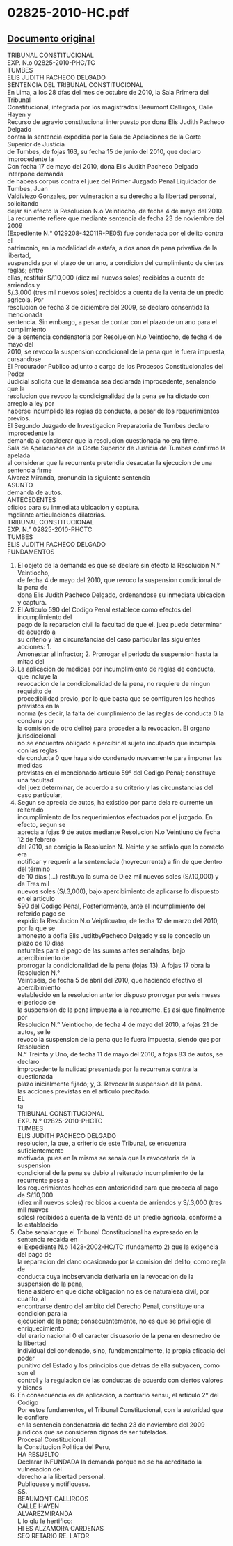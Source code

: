 
02825-2010-HC.pdf
=================
  
[Documento original](https://tc.gob.pe/jurisprudencia/2010/02825-2010-HC.pdf)  
---  
TRIBUNAL CONSTITUCIONAL  
EXP. N.o 02825-2010-PHC/TC  
TUMBES  
ELIS JUDITH PACHECO DELGADO  
SENTENCIA DEL TRIBUNAL CONSTITUCIONAL  
En Lima, a los 28 dfas del mes de octubre de 2010, la Sala Primera del Tribunal  
Constitucional, integrada por los magistrados Beaumont Callirgos, Calle Hayen y  
Recurso de agravio constitucional interpuesto por dona Elis Judith Pacheco Delgado  
contra la sentencia expedida por la Sala de Apelaciones de la Corte Superior de Justicia  
de Tumbes, de fojas 163, su fecha 15 de junio del 2010, que declaro improcedente la  
Con fecha 17 de mayo del 2010, dona Elis Judith Pacheco Delgado interpone demanda  
de habeas corpus contra el juez del Primer Juzgado Penal Liquidador de Tumbes, Juan  
Valdiviezo Gonzales, por vulneracion a su derecho a la libertad personal, solicitando  
dejar sin efecto la Resolucion N.o Veintiocho, de fecha 4 de mayo del 2010.  
La recurrente refiere que mediante sentencia de fecha 23 de noviembre del 2009  
(Expediente N.° 0129208-42011R-PE05) fue condenada por el delito contra el  
patrimonio, en la modalidad de estafa, a dos anos de pena privativa de la libertad,  
suspendida por el plazo de un ano, a condicion del cumplimiento de ciertas reglas; entre  
ellas, restituir S/.10,000 (diez mil nuevos soles) recibidos a cuenta de arriendos y  
S/.3,000 (tres mil nuevos soles) recibidos a cuenta de la venta de un predio agricola. Por  
resolucion de fecha 3 de diciembre del 2009, se declaro consentida la mencionada  
sentencia. Sin embargo, a pesar de contar con el plazo de un ano para el cumplimiento  
de la sentencia condenatoria por Resolueion N.o Veintiocho, de fecha 4 de mayo del  
2010, se revoco la suspension condicional de la pena que le fuera impuesta, cursandose  
El Procurador Publico adjunto a cargo de los Procesos Constitucionales del Poder  
Judicial solicita que la demanda sea declarada improcedente, senalando que la  
resolucion que revoco la condicignalidad de la pena se ha dictado con arreglo a ley por  
haberse incumplido las reglas de conducta, a pesar de los requerimientos previos.  
El Segundo Juzgado de Investigacion Preparatoria de Tumbes declaro improcedente la  
demanda al considerar que la resolucion cuestionada no era firme.  
Sala de Apelaciones de la Corte Superior de Justicia de Tumbes confirmo la apelada  
al considerar que la recurrente pretendia desacatar la ejecucion de una sentencia firme  
Alvarez Miranda, pronuncia la siguiente sentencia  
ASUNTO  
demanda de autos.  
ANTECEDENTES  
oficios para su inmediata ubicacion y captura.  
mgdiante articulaciones dilatorias.  
TRIBUNAL CONSTITUCIONAL  
EXP. N.° 02825-2010-PHCTC  
TUMBES  
ELIS JUDITH PACHECO DELGADO  
FUNDAMENTOS  
1. El objeto de la demanda es que se declare sin efecto la Resolucion N.° Veintiocho,  
de fecha 4 de mayo del 2010, que revoco la suspension condicional de la pena de  
dona Elis Judith Pacheco Delgado, ordenandose su inmediata ubicacion y captura.  
2. El Articulo 590 del Codigo Penal establece como efectos del incumplimiento del  
pago de la reparacion civil la facultad de que el. juez puede determinar de acuerdo a  
su criterio y las circunstancias del caso particular las siguientes acciones: 1.  
Amonestar al infractor; 2. Prorrogar el periodo de suspension hasta la mitad del  
3. La aplicacion de medidas por incumplimiento de reglas de conducta, que incluye la  
revocacion de la condicionalidad de la pena, no requiere de ningun requisito de  
procedibilidad previo, por lo que basta que se configuren los hechos previstos en la  
norma (es decir, la falta del cumplimiento de las reglas de conducta 0 la condena por  
la comision de otro delito) para proceder a la revocacion. El organo jurisdiccional  
no se encuentra obligado a percibir al sujeto inculpado que incumpla con las reglas  
de conducta 0 que haya sido condenado nuevamente para imponer las medidas  
previstas en el mencionado articulo 59° del Codigo Penal; constituye una facultad  
del juez determinar, de acuerdo a su criterio y las circunstancias del caso particular,  
4. Segun se aprecia de autos, ha existido por parte dela re currente un reiterado  
incumplimiento de los requerimientos efectuados por el juzgado. En efecto, segun se  
aprecia a fojas 9 de autos mediante Resolucion N.o Veintiuno de fecha 12 de febrero  
del 2010, se corrigio la Resolucion N. Neinte y se sefialo que lo correcto era  
notificar y requerir a la sentenciada (hoyrecurrente) a fin de que dentro del término  
de 10 dias (...) restituya la suma de Diez mil nuevos soles (S/.10,000) y de Tres mil  
nuevos soles (S/.3,000), bajo apercibimiento de aplicarse lo dispuesto en el articulo  
590 del Codigo Penal, Posteriormente, ante el incumplimiento del referido pago se  
expidio la Resolucion N.o Veipticuatro, de fecha 12 de marzo del 2010, por la que se  
amonesto a dofia Elis JuditbyPacheco Delgado y se le concedio un plazo de 10 dias  
naturales para el pago de las sumas antes senaladas, bajo apercibimiento de  
prorrogar la condicionalidad de la pena (fojas 13). A fojas 17 obra la Resolucion N.°  
Veintiséis, de fecha 5 de abril del 2010, que haciendo efectivo el apercibimiento  
establecido en la resolucion anterior dispuso prorrogar por seis meses el periodo de  
la suspension de la pena impuesta a la recurrente. Es asi que finalmente por  
Resolucion N.° Veintiocho, de fecha 4 de mayo del 2010, a fojas 21 de autos, se le  
revoco la suspension de la pena que le fuera impuesta, siendo que por Resolucion  
N.° Treinta y Uno, de fecha 11 de mayo del 2010, a fojas 83 de autos, se declaro  
improcedente la nulidad presentada por la recurrente contra la cuestionada  
plazo inicialmente fijado; y, 3. Revocar la suspension de la pena.  
las acciones previstas en el articulo precitado.  
EL  
ta  
TRIBUNAL CONSTITUCIONAL  
EXP. N.° 02825-2010-PHCTC  
TUMBES  
ELIS JUDITH PACHECO DELGADO  
resolucion, la que, a criterio de este Tribunal, se encuentra suficientemente  
motivada, pues en la misma se senala que la revocatoria de la suspension  
condicional de la pena se debio al reiterado incumplimiento de la recurrente pese a  
los requerimientos hechos con anterioridad para que proceda al pago de S/.10,000  
(diez mil nuevos soles) recibidos a cuenta de arriendos y S/.3,000 (tres mil nuevos  
soles) recibidos a cuenta de la venta de un predio agricola, conforme a lo establecido  
5. Cabe senalar que el Tribunal Constitucional ha expresado en la sentencia recaida en  
el Expediente N.o 1428-2002-HC/TC (fundamento 2) que la exigencia del pago de  
la reparacion del dano ocasionado por la comision del delito, como regla de  
conducta cuya inobservancia derivaria en la revocacion de la suspension de la pena,  
tiene asidero en que dicha obligacion no es de naturaleza civil, por cuanto, al  
encontrarse dentro del ambito del Derecho Penal, constituye una condicion para la  
ejecucion de la pena; consecuentemente, no es que se privilegie el enriquecimiento  
del erario nacional 0 el caracter disuasorio de la pena en desmedro de la libertad  
individual del condenado, sino, fundamentalmente, la propia eficacia del poder  
punitivo del Estado y los principios que detras de ella subyacen, como son el  
control y la regulacion de las conductas de acuerdo con ciertos valores y bienes  
6. En consecuencia es de aplicacion, a contrario sensu, el articulo 2° del Codigo  
Por estos fundamentos, el Tribunal Constitucional, con la autoridad que le confiere  
en la sentencia condenatoria de fecha 23 de noviembre del 2009  
juridicos que se consideran dignos de ser tutelados.  
Procesal Constitucional.  
la Constitucion Politica del Peru,  
HA RESUELTO  
Declarar INFUNDADA la demanda porque no se ha acreditado la vulneracion del  
derecho a la libertad personal.  
Publiquese y notifiquese.  
SS.  
BEAUMONT CALLIRGOS  
CALLE HAYEN  
ALVAREZMIRANDA  
L lo qlu le hertifico:  
HI ES ALZAMORA CARDENAS  
SEQ RETARIO RE. LATOR